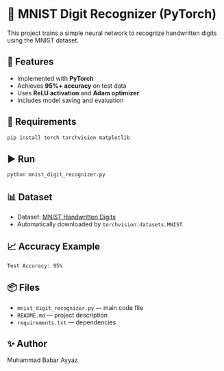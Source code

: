 # 🧠 MNIST Digit Recognizer (PyTorch)

This project trains a simple neural network to recognize handwritten digits using the MNIST dataset.

## 🚀 Features
- Implemented with **PyTorch**
- Achieves **95%+ accuracy** on test data
- Uses **ReLU activation** and **Adam optimizer**
- Includes model saving and evaluation

## 🧩 Requirements
```bash
pip install torch torchvision matplotlib
```

## ▶️ Run
```bash
python mnist_digit_recognizer.py
```

## 📊 Dataset
- Dataset: [MNIST Handwritten Digits](http://yann.lecun.com/exdb/mnist/)
- Automatically downloaded by `torchvision.datasets.MNIST`

## 📈 Accuracy Example
```
Test Accuracy: 95%
```

## 📦 Files
- `mnist_digit_recognizer.py` — main code file  
- `README.md` — project description  
- `requirements.txt` — dependencies  

## ✨ Author
Muhammad Babar Ayyaz
